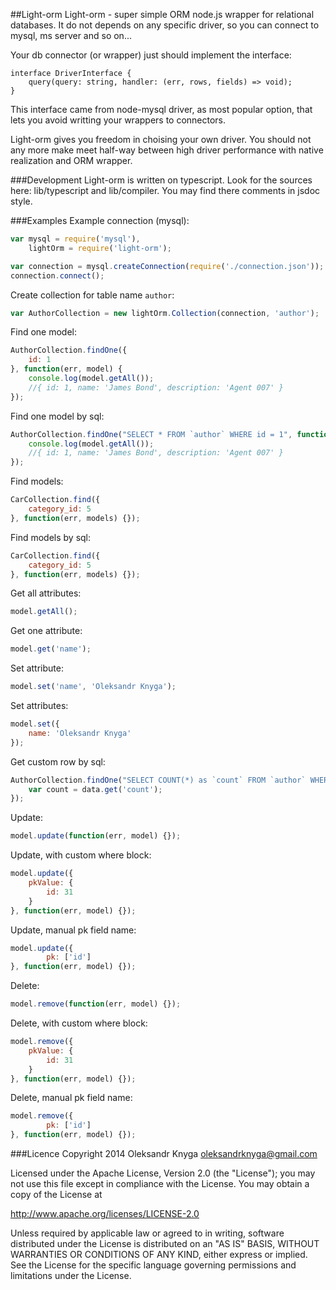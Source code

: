 ##Light-orm
Light-orm - super simple ORM node.js wrapper for relational databases. It do not depends on any specific driver, so you can connect to mysql, ms server and so on...

Your db connector (or wrapper) just should implement the interface:
```
interface DriverInterface {
    query(query: string, handler: (err, rows, fields) => void);
}
```
This interface came from node-mysql driver, as most popular option, that lets you avoid writting your wrappers to connectors.

Light-orm gives you freedom in choising your own driver. You should not any more make meet half-way between high driver performance with native realization and ORM wrapper.

###Development
Light-orm is written on typescript. Look for the sources here: lib/typescript and lib/compiler. You may find there comments in jsdoc style.

###Examples
Example connection (mysql):
```javascript
var mysql = require('mysql'),
	lightOrm = require('light-orm');

var connection = mysql.createConnection(require('./connection.json'));
connection.connect();
```

Create collection for table name `author`:
```javascript
var AuthorCollection = new lightOrm.Collection(connection, 'author');
```

Find one model:
```javascript
AuthorCollection.findOne({
	id: 1
}, function(err, model) {
	console.log(model.getAll());
	//{ id: 1, name: 'James Bond', description: 'Agent 007' }
});
```

Find one model by sql:
```javascript
AuthorCollection.findOne("SELECT * FROM `author` WHERE id = 1", function(err, model) {
	console.log(model.getAll());
	//{ id: 1, name: 'James Bond', description: 'Agent 007' }
});
```

Find models:
```javascript
CarCollection.find({
	category_id: 5
}, function(err, models) {});
```

Find models by sql:
```javascript
CarCollection.find({
	category_id: 5
}, function(err, models) {});
```

Get all attributes:
```javascript
model.getAll();
```

Get one attribute:
```javascript
model.get('name');
```

Set attribute:
```javascript
model.set('name', 'Oleksandr Knyga');
```

Set attributes:
```javascript
model.set({
	name: 'Oleksandr Knyga'
});
```

Get custom row by sql:
```javascript
AuthorCollection.findOne("SELECT COUNT(*) as `count` FROM `author` WHERE name = '" + author.name + "'", function(err, data) {
	var count = data.get('count');
});
```

Update:
```javascript
model.update(function(err, model) {});
```

Update, with custom where block:
```javascript
model.update({
	pkValue: {
		id: 31
	}
}, function(err, model) {});
```

Update, manual pk field name:
```javascript
model.update({
		pk: ['id']
}, function(err, model) {});
```

Delete:
```javascript
model.remove(function(err, model) {});
```

Delete, with custom where block:
```javascript
model.remove({
	pkValue: {
		id: 31
	}
}, function(err, model) {});
```

Delete, manual pk field name:
```javascript
model.remove({
		pk: ['id']
}, function(err, model) {});
```

###Licence
Copyright 2014 Oleksandr Knyga <oleksandrknyga@gmail.com>

Licensed under the Apache License, Version 2.0 (the "License");
you may not use this file except in compliance with the License.
You may obtain a copy of the License at

   http://www.apache.org/licenses/LICENSE-2.0

Unless required by applicable law or agreed to in writing, software
distributed under the License is distributed on an "AS IS" BASIS,
WITHOUT WARRANTIES OR CONDITIONS OF ANY KIND, either express or implied.
See the License for the specific language governing permissions and
limitations under the License.